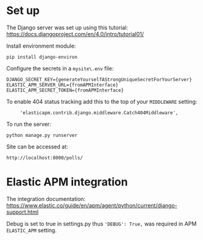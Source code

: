 # Set up

The Django server was set up using this tutorial: https://docs.djangoproject.com/en/4.0/intro/tutorial01/

Install environment module:

    pip install django-environ

Configure the secrets in a `mysite\.env` file:

    DJANGO_SECRET_KEY={generateYourselfAStrongUniqueSecretForYourServer}
    ELASTIC_APM_SERVER_URL={fromAPMInterface}
    ELASTIC_APM_SECRET_TOKEN={fromAPMInterface}

To enable 404 status tracking add this to the top of your `MIDDLEWARE` setting:

         'elasticapm.contrib.django.middleware.Catch404Middleware',

To run the server:

    python manage.py runserver

Site can be accessed at:

    http://localhost:8000/polls/

# Elastic APM integration

The integration documentation: https://www.elastic.co/guide/en/apm/agent/python/current/django-support.html

Debug is set to true in settings.py thus `'DEBUG': True,` was required in APM `ELASTIC_APM` setting.